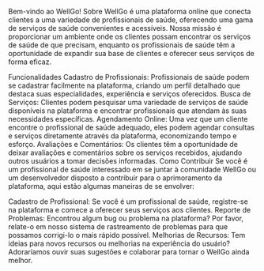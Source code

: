 Bem-vindo ao WellGo!
Sobre
WellGo é uma plataforma online que conecta clientes a uma variedade de profissionais de saúde, oferecendo uma gama de serviços de saúde convenientes e acessíveis. Nossa missão é proporcionar um ambiente onde os clientes possam encontrar os serviços de saúde de que precisam, enquanto os profissionais de saúde têm a oportunidade de expandir sua base de clientes e oferecer seus serviços de forma eficaz.

Funcionalidades
Cadastro de Profissionais: Profissionais de saúde podem se cadastrar facilmente na plataforma, criando um perfil detalhado que destaca suas especialidades, experiência e serviços oferecidos.
Busca de Serviços: Clientes podem pesquisar uma variedade de serviços de saúde disponíveis na plataforma e encontrar profissionais que atendam às suas necessidades específicas.
Agendamento Online: Uma vez que um cliente encontre o profissional de saúde adequado, eles podem agendar consultas e serviços diretamente através da plataforma, economizando tempo e esforço.
Avaliações e Comentários: Os clientes têm a oportunidade de deixar avaliações e comentários sobre os serviços recebidos, ajudando outros usuários a tomar decisões informadas.
Como Contribuir
Se você é um profissional de saúde interessado em se juntar à comunidade WellGo ou um desenvolvedor disposto a contribuir para o aprimoramento da plataforma, aqui estão algumas maneiras de se envolver:

Cadastro de Profissional: Se você é um profissional de saúde, registre-se na plataforma e comece a oferecer seus serviços aos clientes.
Reporte de Problemas: Encontrou algum bug ou problema na plataforma? Por favor, relate-o em nosso sistema de rastreamento de problemas para que possamos corrigi-lo o mais rápido possível.
Melhorias de Recursos: Tem ideias para novos recursos ou melhorias na experiência do usuário? Adoraríamos ouvir suas sugestões e colaborar para tornar o WellGo ainda melhor.
